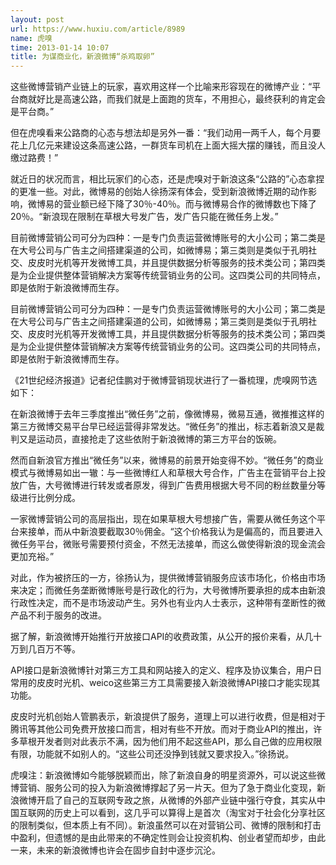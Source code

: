 ```yaml
---
layout: post
url: https://www.huxiu.com/article/8989
name: 虎嗅
time: 2013-01-14 10:07
title: 为谋商业化，新浪微博“杀鸡取卵”
---
```

这些微博营销产业链上的玩家，喜欢用这样一个比喻来形容现在的微博产业：“平台商就好比是高速公路，而我们就是上面跑的货车，不用担心，最终获利的肯定会是平台商。”

但在虎嗅看来公路商的心态与想法却是另外一番：“我们动用一两千人，每个月要花上几亿元来建设这条高速公路，一群货车司机在上面大摇大摆的赚钱，而且没人缴过路费！”

就近日的状况而言，相比玩家们的心态，还是虎嗅对于新浪这条“公路的”心态拿捏的更准一些。对此，微博易的创始人徐扬深有体会，受到新浪微博近期的动作影响，微博易的营业额已经下降了30％-40％。而与微博易合作的微博数也下降了20％。“新浪现在限制在草根大号发广告，发广告只能在微任务上发。”

目前微博营销公司可分为四种：一是专门负责运营微博账号的大小公司；第二类是在大号公司与广告主之间搭建渠道的公司，如微博易；第三类则是类似于孔明社交、皮皮时光机等开发微博工具，并且提供数据分析等服务的技术类公司；第四类是为企业提供整体营销解决方案等传统营销业务的公司。这四类公司的共同特点，即是依附于新浪微博而生存。

目前微博营销公司可分为四种：一是专门负责运营微博账号的大小公司；第二类是在大号公司与广告主之间搭建渠道的公司，如微博易；第三类则是类似于孔明社交、皮皮时光机等开发微博工具，并且提供数据分析等服务的技术类公司；第四类是为企业提供整体营销解决方案等传统营销业务的公司。这四类公司的共同特点，即是依附于新浪微博而生存。

《21世纪经济报道》记者纪佳鹏对于微博营销现状进行了一番梳理，虎嗅网节选如下：

在新浪微博于去年三季度推出“微任务”之前，像微博易，微易互通，微推推这样的第三方微博交易平台早已经运营得非常发达。“微任务”的推出，标志着新浪又是裁判又是运动员，直接抢走了这些依附于新浪微博的第三方平台的饭碗。

然而自新浪官方推出“微任务”以来，微博易的前景开始变得不妙。“微任务”的商业模式与微博易如出一辙：与一些微博红人和草根大号合作，广告主在营销平台上投放广告，大号微博进行转发或者原发，得到广告费用根据大号不同的粉丝数量分等级进行比例分成。

一家微博营销公司的高层指出，现在如果草根大号想接广告，需要从微任务这个平台来接单，而从中新浪要截取30％佣金。“这个价格我认为是偏高的，而且要进入微任务平台，微账号需要预付资金，不然无法接单，而这么做使得新浪的现金流会更加充裕。”

对此，作为被挤压的一方，徐扬认为，提供微博营销服务应该市场化，价格由市场来决定；而微任务垄断微博账号是行政化的行为，大号微博所要承担的成本由新浪行政性决定，而不是市场波动产生。另外也有业内人士表示，这种带有垄断性的微产品不利于服务的改进。

据了解，新浪微博开始推行开放接口API的收费政策，从公开的报价来看，从几十万到几百万不等。

API接口是新浪微博针对第三方工具和网站接入的定义、程序及协议集合，用户日常用的皮皮时光机、weico这些第三方工具需要接入新浪微博API接口才能实现其功能。

皮皮时光机创始人管鹏表示，新浪提供了服务，道理上可以进行收费，但是相对于腾讯等其他公司免费开放接口而言，相对有些不开放。而对于商业API的推出，许多草根开发者则对此表示不满，因为他们用不起这些API，那么自己做的应用权限有限，功能就不如别人的。“这些公司还没挣到钱就又要求投入。”徐扬说。

虎嗅注：新浪微博如今能够脱颖而出，除了新浪自身的明星资源外，可以说这些微博营销、服务公司的投入为新浪微博撑起了另一片天。但为了急于商业化变现，新浪微博开启了自己的互联网专政之旅，从微博的外部产业链中强行夺食，其实从中国互联网的历史上可以看到，这几乎可以算得上是首次（淘宝对于社会化分享社区的限制类似，但本质上有不同）。新浪虽然可以在对营销公司、微博的限制和打击中盈利，但遗憾的是由此带来的不确定性则会让投资机构、创业者望而却步，由此一来，未来的新浪微博也许会在固步自封中逐步沉沦。

